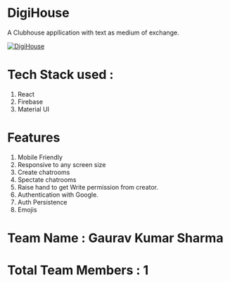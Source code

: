 
# DigiHouse
A Clubhouse appllication with text as medium of exchange.

[![DigiHouse](http://img.youtube.com/vi/PmIFEFUIYBA/0.jpg)](http://www.youtube.com/watch?v=PmIFEFUIYBA "DigiHouse")

# Tech Stack used :
1. React
2. Firebase
3. Material UI

# Features
1. Mobile Friendly
2. Responsive to any screen size
3. Create chatrooms
4. Spectate chatrooms
5. Raise hand to get Write permission from creator.
6. Authentication with Google.
7. Auth Persistence
8. Emojis

# Team Name : Gaurav Kumar Sharma
# Total Team Members : 1
